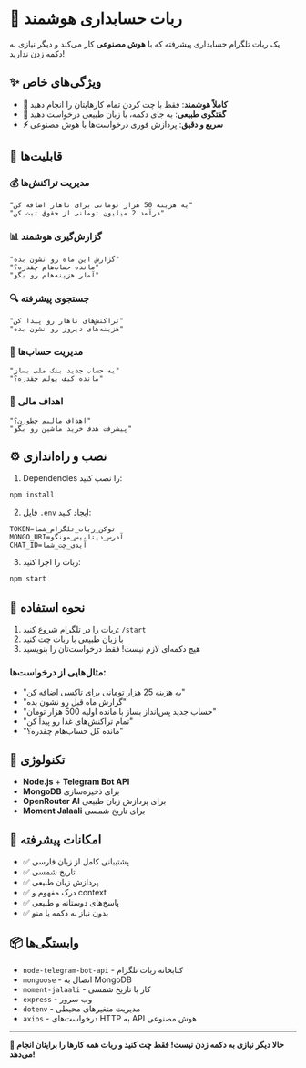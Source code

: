 # 🤖 ربات حسابداری هوشمند

یک ربات تلگرام حسابداری پیشرفته که با **هوش مصنوعی** کار می‌کند و دیگر نیازی به دکمه زدن ندارید!

## ✨ ویژگی‌های خاص

- **🧠 کاملاً هوشمند**: فقط با چت کردن تمام کارهایتان را انجام دهید
- **💬 گفتگوی طبیعی**: به جای دکمه، با زبان طبیعی درخواست دهید
- **⚡ سریع و دقیق**: پردازش فوری درخواست‌ها با هوش مصنوعی

## 🚀 قابلیت‌ها

### 💰 مدیریت تراکنش‌ها
```
"یه هزینه 50 هزار تومانی برای ناهار اضافه کن"
"درآمد 2 میلیون تومانی از حقوق ثبت کن"
```

### 📊 گزارش‌گیری هوشمند
```
"گزارش این ماه رو نشون بده"
"مانده حساب‌هام چقدره؟"
"آمار هزینه‌هام رو بگو"
```

### 🔍 جستجوی پیشرفته
```
"تراکنش‌های ناهار رو پیدا کن"
"هزینه‌های دیروز رو نشون بده"
```

### 🏦 مدیریت حساب‌ها
```
"یه حساب جدید بنک ملی بساز"
"مانده کیف پولم چقدره؟"
```

### 🎯 اهداف مالی
```
"اهداف مالیم چطورن؟"
"پیشرفت هدف خرید ماشین رو بگو"
```

## ⚙️ نصب و راه‌اندازی

1. Dependencies را نصب کنید:
```bash
npm install
```

2. فایل `.env` ایجاد کنید:
```env
TOKEN=توکن_ربات_تلگرام_شما
MONGO_URI=آدرس_دیتابیس_مونگو
CHAT_ID=آیدی_چت_شما
```

3. ربات را اجرا کنید:
```bash
npm start
```

## 🎯 نحوه استفاده

1. ربات را در تلگرام شروع کنید: `/start`
2. با زبان طبیعی با ربات چت کنید
3. هیچ دکمه‌ای لازم نیست! فقط درخواست‌تان را بنویسید

### مثال‌هایی از درخواست‌ها:

- "یه هزینه 25 هزار تومانی برای تاکسی اضافه کن"
- "گزارش ماه قبل رو نشون بده"
- "حساب جدید پس‌انداز بساز با مانده اولیه 500 هزار تومان"
- "تمام تراکنش‌های غذا رو پیدا کن"
- "مانده کل حساب‌هام چقدره؟"

## 🧠 تکنولوژی

- **Node.js** + **Telegram Bot API**
- **MongoDB** برای ذخیره‌سازی
- **OpenRouter AI** برای پردازش زبان طبیعی
- **Moment Jalaali** برای تاریخ شمسی

## 📱 امکانات پیشرفته

- ✅ پشتیبانی کامل از زبان فارسی
- ✅ تاریخ شمسی
- ✅ پردازش زبان طبیعی
- ✅ درک مفهوم و context
- ✅ پاسخ‌های دوستانه و طبیعی
- ✅ بدون نیاز به دکمه یا منو

## 📦 وابستگی‌ها

- `node-telegram-bot-api` - کتابخانه ربات تلگرام
- `mongoose` - اتصال به MongoDB  
- `moment-jalaali` - کار با تاریخ شمسی
- `express` - وب سرور
- `dotenv` - مدیریت متغیرهای محیطی
- `axios` - درخواست‌های HTTP به API هوش مصنوعی

---

**🎉 حالا دیگر نیازی به دکمه زدن نیست! فقط چت کنید و ربات همه کارها را برایتان انجام می‌دهد!**